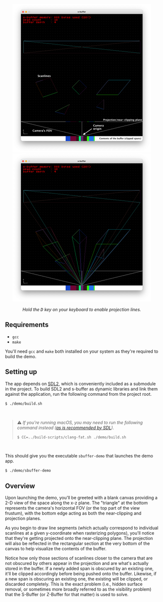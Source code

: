 <p align="center">
    <img
        width="456"
        src="https://github.com/emre-aki/s-buffer/raw/demo/images/sb02.png">
    </img>
    <img
        width="456"
        src="https://github.com/emre-aki/s-buffer/raw/demo/images/sb03.png">
    </img>
    <p align="center" style="font-size: 14px;">
        <em style="font-size: 14px;">
            Hold the <kbd>D</kbd> key on your keyboard to enable projection
            lines.
        </em>
    </p>
</p>

## Requirements

  * `gcc`
  * `make`

You'll need `gcc` and `make` both installed on your system as they're required
to build the demo.

## Setting up

The app depends on [SDL2](https://github.com/libsdl-org/SDL/tree/SDL2), which is
conveniently included as a submodule in the project. To build SDL2 and s-buffer
as dynamic libraries and link them against the application, run the following
command from the project root.

```bash
$ ./demo/build.sh
```

<br>

> ⚠️ *If you're running macOS, you may need to run the following command instead
> ([as is recommended by SDL](https://wiki.libsdl.org/SDL2/Installation#macos)).*
> ```bash
> $ CC=../build-scripts/clang-fat.sh ./demo/build.sh
> ```

<br>

This should give you the executable `sbuffer-demo` that launches the demo app.

```bash
$ ./demo/sbuffer-demo
```

## Overview

Upon launching the demo, you'll be greeted with a blank canvas providing a 2-D
view of the space along the x-z plane. The "triangle" at the bottom represents
the camera's horizontal FOV (or the top part of the view frustum), with the
bottom edge acting as both the near-clipping and projection planes.

As you begin to draw line segments (which actually correspond to individual
scanlines at a given y-coordinate when rasterizing polygons), you'll notice that
they're getting projected onto the near-clipping plane. The projection will also
be reflected in the rectangular section at the very bottom of the canvas to help
visualize the contents of the buffer.

Notice how only those sections of scanlines closer to the camera that are not
obscured by others appear in the projection and are what's actually stored in
the buffer. If a newly added span is obscured by an existing one, it'll be
clipped accordingly before being pushed onto the buffer. Likewise, if a new span
is obscuring an existing one, the existing will be clipped, or discarded
completely. This is the exact problem (i.e., hidden surface removal, or
sometimes more broadly referred to as the visibility problem) that the S-Buffer
(or Z-Buffer for that matter) is used to solve.
